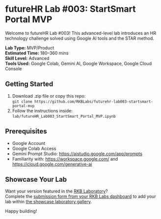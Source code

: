 # futureHR Lab #003: StartSmart Portal MVP

Welcome to futureHR Lab #003! This advanced-level lab introduces an HR technology challenge solved using Google AI tools and the STAR method.

**Lab Type:** MVP/Product  
**Estimated Time:** 180–360 mins  
**Skill Level:** Advanced  
**Tools Used:** Google Colab, Gemini AI, Google Workspace, Google Cloud Console

## Getting Started
1. Download .zip file or copy this repo:  
   `git clone https://github.com/RKBLabs/futurehr-lab003-startsmart-portal-mvp`
2. Follow the instructions inside:  
   `lab/futureHR_Lab003_StartSmart_Portal_MVP.ipynb`

## Prerequisites
- Google Account
- Google Colab Access
- Gemini Prompt Studio: https://aistudio.google.com/app/prompts
- Familiarity with: https://workspace.google.com/ and https://cloud.google.com/generative-ai

## Showcase Your Lab
Want your version featured in the [RKB Laboratory](https://labs.rkblueprints.com/projects)?  
Complete the [submission form from your RKB Labs dashboard](https://labs.rkblueprints.com/dashboard) to add your lab within [the showcase laboratory gallery](https://labs.rkblueprints.com/projects).

Happy building!

